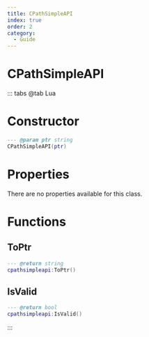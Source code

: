 ```yaml
---
title: CPathSimpleAPI
index: true
order: 2
category:
  - Guide
---
```


# CPathSimpleAPI

::: tabs
@tab Lua
# Constructor
```lua
--- @param ptr string
CPathSimpleAPI(ptr)
```
# Properties
There are no properties available for this class.
# Functions
## ToPtr
```lua
--- @return string
cpathsimpleapi:ToPtr()
```
## IsValid
```lua
--- @return bool
cpathsimpleapi:IsValid()
```

:::